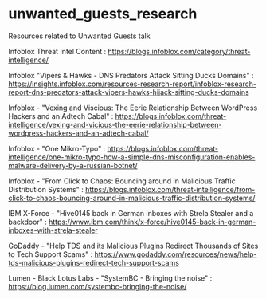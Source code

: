 # unwanted_guests_research
Resources related to Unwanted Guests talk

Infoblox Threat Intel Content : https://blogs.infoblox.com/category/threat-intelligence/

Infoblox "Vipers & Hawks - DNS Predators Attack Sitting Ducks Domains" : https://insights.infoblox.com/resources-research-report/infoblox-research-report-dns-predators-attack-vipers-hawks-hijack-sitting-ducks-domains

Infoblox - "Vexing and Viscious: The Eerie Relationship Between WordPress Hackers and an Adtech Cabal" : https://blogs.infoblox.com/threat-intelligence/vexing-and-vicious-the-eerie-relationship-between-wordpress-hackers-and-an-adtech-cabal/

Infoblox - "One Mikro-Typo" : https://blogs.infoblox.com/threat-intelligence/one-mikro-typo-how-a-simple-dns-misconfiguration-enables-malware-delivery-by-a-russian-botnet/

Infoblox - "From Click to Chaos: Bouncing around in Malicious Traffic Distribution Systems" : https://blogs.infoblox.com/threat-intelligence/from-click-to-chaos-bouncing-around-in-malicious-traffic-distribution-systems/ 

IBM X-Force - "Hive0145 back in German inboxes with Strela Stealer and a backdoor" : https://www.ibm.com/think/x-force/hive0145-back-in-german-inboxes-with-strela-stealer

GoDaddy - "Help TDS and its Malicious Plugins Redirect Thousands of Sites to Tech Support Scams" :  https://www.godaddy.com/resources/news/help-tds-malicious-plugins-redirect-tech-support-scams

Lumen - Black Lotus Labs - "SystemBC - Bringing the noise" : https://blog.lumen.com/systembc-bringing-the-noise/
